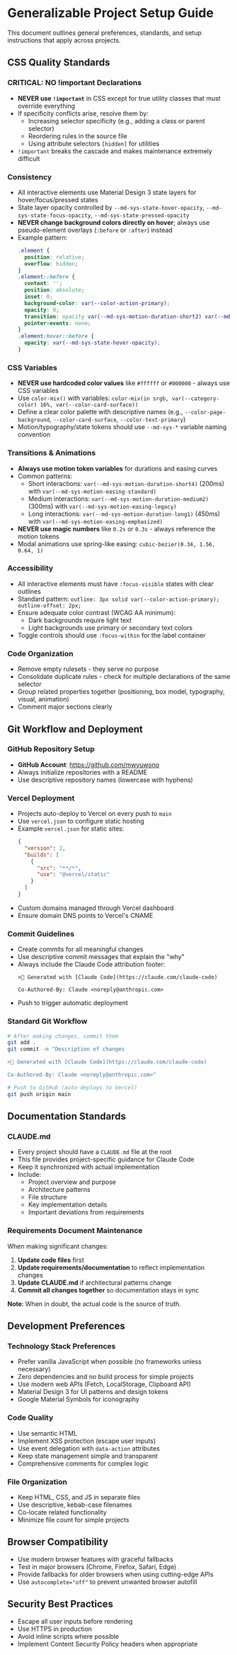 # Generalizable Project Setup Guide

This document outlines general preferences, standards, and setup instructions that apply across projects.

## CSS Quality Standards

### CRITICAL: NO !important Declarations
- **NEVER use `!important`** in CSS except for true utility classes that must override everything
- If specificity conflicts arise, resolve them by:
  - Increasing selector specificity (e.g., adding a class or parent selector)
  - Reordering rules in the source file
  - Using attribute selectors `[hidden]` for utilities
- `!important` breaks the cascade and makes maintenance extremely difficult

### Consistency
- All interactive elements use Material Design 3 state layers for hover/focus/pressed states
- State layer opacity controlled by `--md-sys-state-hover-opacity`, `--md-sys-state-focus-opacity`, `--md-sys-state-pressed-opacity`
- **NEVER change background colors directly on hover**; always use pseudo-element overlays (`:before` or `:after`) instead
- Example pattern:
  ```css
  .element {
    position: relative;
    overflow: hidden;
  }
  .element::before {
    content: '';
    position: absolute;
    inset: 0;
    background-color: var(--color-action-primary);
    opacity: 0;
    transition: opacity var(--md-sys-motion-duration-short2) var(--md-sys-motion-easing-standard);
    pointer-events: none;
  }
  .element:hover::before {
    opacity: var(--md-sys-state-hover-opacity);
  }
  ```

### CSS Variables
- **NEVER use hardcoded color values** like `#ffffff` or `#000000` - always use CSS variables
- Use `color-mix()` with variables: `color-mix(in srgb, var(--category-color) 16%, var(--color-card-surface))`
- Define a clear color palette with descriptive names (e.g., `--color-page-background`, `--color-card-surface`, `--color-text-primary`)
- Motion/typography/state tokens should use `--md-sys-*` variable naming convention

### Transitions & Animations
- **Always use motion token variables** for durations and easing curves
- Common patterns:
  - Short interactions: `var(--md-sys-motion-duration-short4)` (200ms) with `var(--md-sys-motion-easing-standard)`
  - Medium interactions: `var(--md-sys-motion-duration-medium2)` (300ms) with `var(--md-sys-motion-easing-legacy)`
  - Long interactions: `var(--md-sys-motion-duration-long1)` (450ms) with `var(--md-sys-motion-easing-emphasized)`
- **NEVER use magic numbers** like `0.2s` or `0.3s` - always reference the motion tokens
- Modal animations use spring-like easing: `cubic-bezier(0.34, 1.56, 0.64, 1)`

### Accessibility
- All interactive elements must have `:focus-visible` states with clear outlines
- Standard pattern: `outline: 3px solid var(--color-action-primary); outline-offset: 2px;`
- Ensure adequate color contrast (WCAG AA minimum):
  - Dark backgrounds require light text
  - Light backgrounds use primary or secondary text colors
- Toggle controls should use `:focus-within` for the label container

### Code Organization
- Remove empty rulesets - they serve no purpose
- Consolidate duplicate rules - check for multiple declarations of the same selector
- Group related properties together (positioning, box model, typography, visual, animation)
- Comment major sections clearly

## Git Workflow and Deployment

### GitHub Repository Setup
- **GitHub Account**: https://github.com/mwyuwono
- Always initialize repositories with a README
- Use descriptive repository names (lowercase with hyphens)

### Vercel Deployment
- Projects auto-deploy to Vercel on every push to `main`
- Use `vercel.json` to configure static hosting
- Example `vercel.json` for static sites:
  ```json
  {
    "version": 2,
    "builds": [
      {
        "src": "**/*",
        "use": "@vercel/static"
      }
    ]
  }
  ```
- Custom domains managed through Vercel dashboard
- Ensure domain DNS points to Vercel's CNAME

### Commit Guidelines
- Create commits for all meaningful changes
- Use descriptive commit messages that explain the "why"
- Always include the Claude Code attribution footer:
  ```
  > Generated with [Claude Code](https://claude.com/claude-code)

  Co-Authored-By: Claude <noreply@anthropic.com>
  ```
- Push to trigger automatic deployment

### Standard Git Workflow
```bash
# After making changes, commit them
git add .
git commit -m "Description of changes

> Generated with [Claude Code](https://claude.com/claude-code)

Co-Authored-By: Claude <noreply@anthropic.com>"

# Push to GitHub (auto-deploys to Vercel)
git push origin main
```

## Documentation Standards

### CLAUDE.md
- Every project should have a `CLAUDE.md` file at the root
- This file provides project-specific guidance for Claude Code
- Keep it synchronized with actual implementation
- Include:
  - Project overview and purpose
  - Architecture patterns
  - File structure
  - Key implementation details
  - Important deviations from requirements

### Requirements Document Maintenance
When making significant changes:
1. **Update code files** first
2. **Update requirements/documentation** to reflect implementation changes
3. **Update CLAUDE.md** if architectural patterns change
4. **Commit all changes together** so documentation stays in sync

**Note**: When in doubt, the actual code is the source of truth.

## Development Preferences

### Technology Stack Preferences
- Prefer vanilla JavaScript when possible (no frameworks unless necessary)
- Zero dependencies and no build process for simple projects
- Use modern web APIs (Fetch, LocalStorage, Clipboard API)
- Material Design 3 for UI patterns and design tokens
- Google Material Symbols for iconography

### Code Quality
- Use semantic HTML
- Implement XSS protection (escape user inputs)
- Use event delegation with `data-action` attributes
- Keep state management simple and transparent
- Comprehensive comments for complex logic

### File Organization
- Keep HTML, CSS, and JS in separate files
- Use descriptive, kebab-case filenames
- Co-locate related functionality
- Minimize file count for simple projects

## Browser Compatibility
- Use modern browser features with graceful fallbacks
- Test in major browsers (Chrome, Firefox, Safari, Edge)
- Provide fallbacks for older browsers when using cutting-edge APIs
- Use `autocomplete="off"` to prevent unwanted browser autofill

## Security Best Practices
- Escape all user inputs before rendering
- Use HTTPS in production
- Avoid inline scripts where possible
- Implement Content Security Policy headers when appropriate
